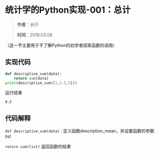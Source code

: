 # 统计学的Python实现-001：总计

> **作者**：长行
>
> **时间**：2019.03.08

（这一节主要用于不了解Python的初学者探索函数的调用）

## 实现代码

```python
def descriptive_sum(data):
    return sum(data)
print(descriptive_sum([1,3.5,5]))
```

运行结果

```
9.5
```

## 代码解释

```def descriptive_sum(data)``` : 定义函数description_mean，并设置函数的参数list

```return sum(list)```  返回函数的结果

 